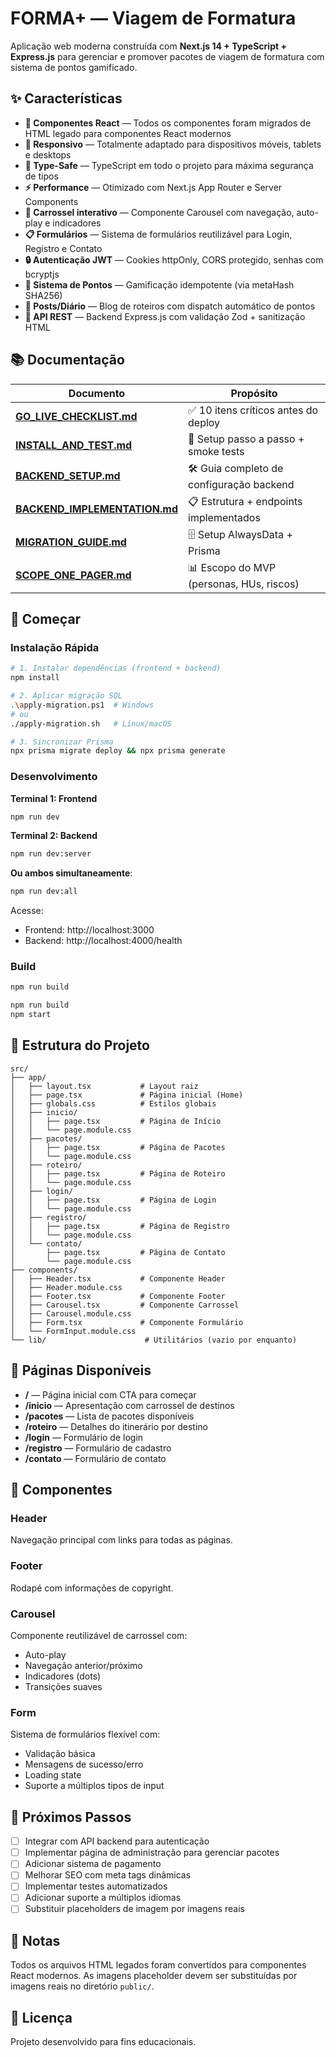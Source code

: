 # FORMA+ — Viagem de Formatura

Aplicação web moderna construída com **Next.js 14 + TypeScript + Express.js** para gerenciar e promover pacotes de viagem de formatura com sistema de pontos gamificado.

## ✨ Características

- **🎨 Componentes React** — Todos os componentes foram migrados de HTML legado para componentes React modernos
- **📱 Responsivo** — Totalmente adaptado para dispositivos móveis, tablets e desktops
- **🔐 Type-Safe** — TypeScript em todo o projeto para máxima segurança de tipos
- **⚡ Performance** — Otimizado com Next.js App Router e Server Components
- **🎡 Carrossel interativo** — Componente Carousel com navegação, auto-play e indicadores
- **📋 Formulários** — Sistema de formulários reutilizável para Login, Registro e Contato
- **🔒 Autenticação JWT** — Cookies httpOnly, CORS protegido, senhas com bcryptjs
- **🎯 Sistema de Pontos** — Gamificação idempotente (via metaHash SHA256)
- **📝 Posts/Diário** — Blog de roteiros com dispatch automático de pontos
- **🚀 API REST** — Backend Express.js com validação Zod + sanitização HTML

## 📚 Documentação

| Documento | Propósito |
|-----------|-----------|
| **[GO_LIVE_CHECKLIST.md](./GO_LIVE_CHECKLIST.md)** | ✅ 10 itens críticos antes do deploy |
| **[INSTALL_AND_TEST.md](./INSTALL_AND_TEST.md)** | 🔧 Setup passo a passo + smoke tests |
| **[BACKEND_SETUP.md](./BACKEND_SETUP.md)** | 🛠️ Guia completo de configuração backend |
| **[BACKEND_IMPLEMENTATION.md](./BACKEND_IMPLEMENTATION.md)** | 📋 Estrutura + endpoints implementados |
| **[MIGRATION_GUIDE.md](./MIGRATION_GUIDE.md)** | 🗄️ Setup AlwaysData + Prisma |
| **[SCOPE_ONE_PAGER.md](./SCOPE_ONE_PAGER.md)** | 📊 Escopo do MVP (personas, HUs, riscos) |

## 🚀 Começar

### Instalação Rápida

```bash
# 1. Instalar dependências (frontend + backend)
npm install

# 2. Aplicar migração SQL
.\apply-migration.ps1  # Windows
# ou
./apply-migration.sh   # Linux/macOS

# 3. Sincronizar Prisma
npx prisma migrate deploy && npx prisma generate
```

### Desenvolvimento

**Terminal 1: Frontend**
```bash
npm run dev
```

**Terminal 2: Backend**
```bash
npm run dev:server
```

**Ou ambos simultaneamente**:
```bash
npm run dev:all
```

Acesse:
- Frontend: http://localhost:3000
- Backend: http://localhost:4000/health

### Build

```bash
npm run build
```


```bash
npm run build
npm start
```

## 📂 Estrutura do Projeto

```
src/
├── app/
│   ├── layout.tsx           # Layout raiz
│   ├── page.tsx             # Página inicial (Home)
│   ├── globals.css          # Estilos globais
│   ├── inicio/
│   │   ├── page.tsx         # Página de Início
│   │   └── page.module.css
│   ├── pacotes/
│   │   ├── page.tsx         # Página de Pacotes
│   │   └── page.module.css
│   ├── roteiro/
│   │   ├── page.tsx         # Página de Roteiro
│   │   └── page.module.css
│   ├── login/
│   │   ├── page.tsx         # Página de Login
│   │   └── page.module.css
│   ├── registro/
│   │   ├── page.tsx         # Página de Registro
│   │   └── page.module.css
│   └── contato/
│       ├── page.tsx         # Página de Contato
│       └── page.module.css
├── components/
│   ├── Header.tsx           # Componente Header
│   ├── Header.module.css
│   ├── Footer.tsx           # Componente Footer
│   ├── Carousel.tsx         # Componente Carrossel
│   ├── Carousel.module.css
│   ├── Form.tsx             # Componente Formulário
│   └── FormInput.module.css
└── lib/                      # Utilitários (vazio por enquanto)
```

## 🎯 Páginas Disponíveis

- **/** — Página inicial com CTA para começar
- **/inicio** — Apresentação com carrossel de destinos
- **/pacotes** — Lista de pacotes disponíveis
- **/roteiro** — Detalhes do itinerário por destino
- **/login** — Formulário de login
- **/registro** — Formulário de cadastro
- **/contato** — Formulário de contato

## 🎨 Componentes

### Header
Navegação principal com links para todas as páginas.

### Footer
Rodapé com informações de copyright.

### Carousel
Componente reutilizável de carrossel com:
- Auto-play
- Navegação anterior/próximo
- Indicadores (dots)
- Transições suaves

### Form
Sistema de formulários flexível com:
- Validação básica
- Mensagens de sucesso/erro
- Loading state
- Suporte a múltiplos tipos de input

## 🔄 Próximos Passos

- [ ] Integrar com API backend para autenticação
- [ ] Implementar página de administração para gerenciar pacotes
- [ ] Adicionar sistema de pagamento
- [ ] Melhorar SEO com meta tags dinâmicas
- [ ] Implementar testes automatizados
- [ ] Adicionar suporte a múltiplos idiomas
- [ ] Substituir placeholders de imagem por imagens reais

## 📝 Notas

Todos os arquivos HTML legados foram convertidos para componentes React modernos. As imagens placeholder devem ser substituídas por imagens reais no diretório `public/`.

## 📄 Licença

Projeto desenvolvido para fins educacionais.
